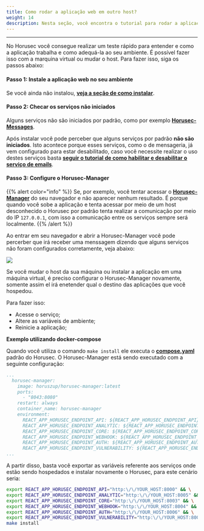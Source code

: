```yaml
---
title: Como rodar a aplicação web em outro host?
weight: 14
description: Nesta seção, você encontra o tutorial para rodar a aplicação web do Horusec em uma máquina virtual
---
```


---

No Horusec você consegue realizar um teste rápido para entender e como a aplicação trabalha e como adequá-la ao seu ambiente. É possível fazer isso com a marquina virtual ou mudar o host. Para fazer isso, siga os passos abaixo:

#### **Passo 1: Instale a aplicação web no seu ambiente**
Se você ainda não instalou, [**veja a seção de como instalar**](/docs/pt-br/web/installation). 

#### **Passo 2: Checar os serviços não iniciados**
Alguns serviços não são iniciados por padrão, como por exemplo [**Horusec-Messages**](/docs/pt-br/web/services/messages).

Após instalar você pode perceber que alguns serviços por padrão **não são iniciados**. Isto acontece porque esses serviços, como o de mensageria, já vem configurado para estar desabilitado, caso você necessite realizar o uso destes serviços basta [**seguir o tutorial de como habilitar e desabilitar o serviço de emails**](/docs/pt-br/tutorials/how-to-enable-disable-messaging-service).

#### **Passo 3: Configure o Horusec-Manager**

{{% alert color="info" %}}
Se, por exemplo, você tentar acessar o [**Horusec-Manager**](/docs/pt-br/web/services/manager) do seu navegador e não aparecer nenhum resultado. É porque quando você sobe a aplicação e tenta acessar por meio de um host desconhecido o Horusec por padrão tenta realizar a comunicação por meio do IP `127.0.0.1`, com isso a comunicação entre os serviços sempre será localmente.
{{% /alert %}}

Ao entrar em seu navegador e abrir a Horusec-Manager você pode percerber que irá receber uma menssagem dizendo que alguns serviços não foram configurados corretamente, veja abaixo:

![](/docs/ptbr/tutorials/how-to-run-the-web-application-on-other-host/0-message-not-setup-host.png)


Se você mudar o host da sua máquina ou instalar a aplicação em uma máquina virtual, é preciso configurar o Horusec-Manager novamente, somente assim el irá enetender qual o destino das aplicações que você hospedou. 

Para fazer isso:
- Acesse o serviço;
- Altere as variáveis de ambiente;
- Reinicie a aplicação;


**Exemplo utilizando docker-compose**

Quando você utiliza o comando `make install` ele executa o [**compose.yaml**](https://github.com/ZupIT/horusec-platform/blob/master/deployments/compose/compose.yaml) padrão do Horusec. 
O Horusec-Manager está sendo executado com a seguinte configuração: 

```yaml
...
  horusec-manager:
    image: horuszup/horusec-manager:latest
    ports:
      - "8043:8080"
    restart: always
    container_name: horusec-manager
    environment:
      REACT_APP_HORUSEC_ENDPOINT_API: ${REACT_APP_HORUSEC_ENDPOINT_API}
      REACT_APP_HORUSEC_ENDPOINT_ANALYTIC: ${REACT_APP_HORUSEC_ENDPOINT_ANALYTIC}
      REACT_APP_HORUSEC_ENDPOINT_CORE: ${REACT_APP_HORUSEC_ENDPOINT_CORE}
      REACT_APP_HORUSEC_ENDPOINT_WEBHOOK: ${REACT_APP_HORUSEC_ENDPOINT_WEBHOOK}
      REACT_APP_HORUSEC_ENDPOINT_AUTH: ${REACT_APP_HORUSEC_ENDPOINT_AUTH}
      REACT_APP_HORUSEC_ENDPOINT_VULNERABILITY: ${REACT_APP_HORUSEC_ENDPOINT_VULNERABILITY}
...
```

A partir disso, basta você exportar as variáveis referente aos serviços onde estão sendo hospedados e instalar novamente o Horusec, para este cenário seria:

```bash
export REACT_APP_HORUSEC_ENDPOINT_API="http:\/\/YOUR_HOST:8000" && \
export REACT_APP_HORUSEC_ENDPOINT_ANALYTIC="http:\/\/YOUR_HOST:8005" && \
export REACT_APP_HORUSEC_ENDPOINT_CORE="http:\/\/YOUR_HOST:8003" && \
export REACT_APP_HORUSEC_ENDPOINT_WEBHOOK="http:\/\/YOUR_HOST:8004" && \
export REACT_APP_HORUSEC_ENDPOINT_AUTH="http:\/\/YOUR_HOST:8006" && \
export REACT_APP_HORUSEC_ENDPOINT_VULNERABILITY="http:\/\/YOUR_HOST:8001" && \
make install
```
